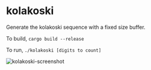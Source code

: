 # kolakoski
Generate the kolakoski sequence with a fixed size buffer.

To build, `cargo build --release`

To run, `./kolakoski [digits to count]`

<img alt="kolakoski-screenshot" src="https://spee.ch/5/kolakoski-screenshot.png" />
